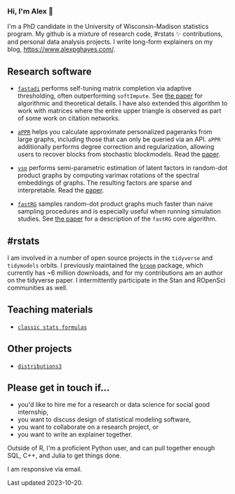 ### Hi, I'm Alex 👋

I'm a PhD candidate in the University of Wisconsin-Madison statistics program. My github is a mixture of research code, #rstats ✨ contributions, and personal data analysis projects. I write long-form explainers on my blog, https://www.alexpghayes.com/.

## Research software 

- [`fastadi`](https://github.com/RoheLab/fastadi) performs self-tuning matrix completion via adaptive thresholding, often outperforming `softImpute`. See [the paper](https://www.tandfonline.com/doi/full/10.1080/10618600.2018.1518238) for algorithmic and theoretical details. I have also extended this algorithm to work with matrices where the entire upper triangle is observed as part of some work on citation networks.

- [`aPPR`](https://rohelab.github.io/aPPR/) helps you calculate approximate personalized pageranks from large graphs, including those that can only be queried via an API. `aPPR` additionally performs degree correction and regularization, allowing users to recover blocks from stochastic blockmodels. Read the [paper](https://arxiv.org/abs/1910.12937).

- [`vsp`](https://github.com/RoheLab/vsp) performs semi-parametric estimation of latent factors in random-dot product graphs by computing varimax rotations of the spectral embeddings of graphs. The resulting factors are sparse and interpretable. Read the [paper](https://arxiv.org/abs/2004.05387).

- [`fastRG`](https://rohelab.github.io/fastRG/) samples random-dot product graphs much faster than naive sampling procedures and is especially useful when running simulation studies. See [the paper](https://arxiv.org/abs/1703.02998) for a description of the `fastRG` core algorithm.

## #rstats

I am involved in a number of open source projects in the `tidyverse` and `tidymodels` orbits. I previously maintained the [`broom`](https://broom.tidymodels.org/) package, which currently has ~6 million downloads, and for my contributions am an author on the tidyverse paper. I intermittently participate in the Stan and ROpenSci communities as well.

## Teaching materials

- [`classic stats formulas`](https://github.com/alexpghayes/classic-stats-formulas)

## Other projects

- [`distributions3`](https://github.com/alexpghayes/distributions3)

## Please get in touch if...

- you'd like to hire me for a research or data science for social good internship,
- you want to discuss design of statistical modeling software,
- you want to collaborate on a research project, or
- you want to write an explainer together.

Outside of R, I'm a proficient Python user, and can pull together enough SQL, C++, and Julia to get things done.

I am responsive via email.

Last updated 2023-10-20.
